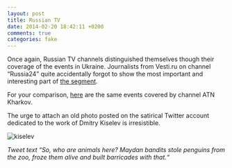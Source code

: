 ```yaml
---
layout: post
title: Russian TV
date: 2014-02-20 18:42:11 +0200
comments: true
categories: fake
---
```

Once again, Russian TV channels distinguished themselves though their coverage of the events in Ukraine. Journalists from Vesti.ru on channel “Russia24” quite accidentally forgot to show the most important and interesting part of [the segment](http://www.vesti.ru/only_video.html?vid=578577).

For your comparison, [here](http://atn.ua/proisshestviya/kak-izbivali-pod-akademiey-vv-podrobnosti-shturma) are the same events covered by channel ATN Kharkov.

The urge to attach an old photo posted on the satirical Twitter account dedicated to the work of Dmitry Kiselev is irresistible.

![kiselev](https://scontent-a-lhr.xx.fbcdn.net/hphotos-prn1/t31/1553152_637883049599834_1940260314_o.jpg)

_Tweet text “So, who are animals here? Maydan bandits stole penguins from the zoo, froze them alive and built barricades with that.“_